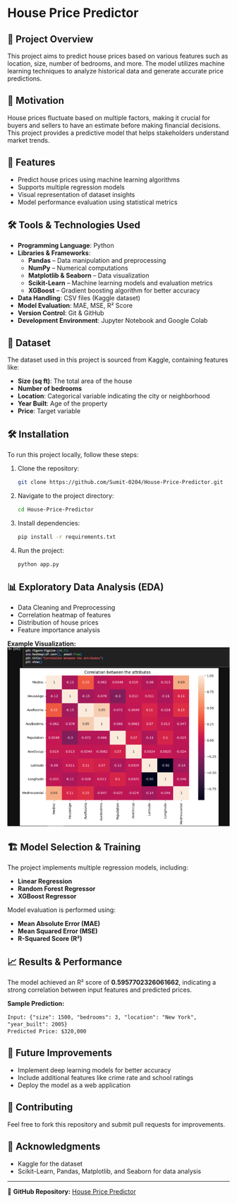 # House Price Predictor

## 📌 Project Overview
This project aims to predict house prices based on various features such as location, size, number of bedrooms, and more. The model utilizes machine learning techniques to analyze historical data and generate accurate price predictions.

## 📜 Motivation
House prices fluctuate based on multiple factors, making it crucial for buyers and sellers to have an estimate before making financial decisions. This project provides a predictive model that helps stakeholders understand market trends.

## 🚀 Features
- Predict house prices using machine learning algorithms
- Supports multiple regression models
- Visual representation of dataset insights
- Model performance evaluation using statistical metrics

## 🛠 Tools & Technologies Used
- **Programming Language**: Python  
- **Libraries & Frameworks**:  
  - **Pandas** – Data manipulation and preprocessing  
  - **NumPy** – Numerical computations  
  - **Matplotlib & Seaborn** – Data visualization  
  - **Scikit-Learn** – Machine learning models and evaluation metrics  
  - **XGBoost** – Gradient boosting algorithm for better accuracy  
- **Data Handling**: CSV files (Kaggle dataset)  
- **Model Evaluation**: MAE, MSE, R² Score  
- **Version Control**: Git & GitHub  
- **Development Environment**: Jupyter Notebook and Google Colab  

## 📂 Dataset
The dataset used in this project is sourced from Kaggle, containing features like:
- **Size (sq ft)**: The total area of the house
- **Number of bedrooms**
- **Location**: Categorical variable indicating the city or neighborhood
- **Year Built**: Age of the property
- **Price**: Target variable

## 🛠 Installation
To run this project locally, follow these steps:

1. Clone the repository:
   ```bash
   git clone https://github.com/Sumit-0204/House-Price-Predictor.git
   ```
2. Navigate to the project directory:
   ```bash
   cd House-Price-Predictor
   ```
3. Install dependencies:
   ```bash
   pip install -r requirements.txt
   ```
4. Run the project:
   ```bash
   python app.py
   ```

## 📊 Exploratory Data Analysis (EDA)
- Data Cleaning and Preprocessing
- Correlation heatmap of features
- Distribution of house prices
- Feature importance analysis

**Example Visualization:**
![Correlation Heatmap](https://github.com/Sumit-0204/House-Price-Predictor/blob/main/corelation%20atributes.PNG)

## 🏗 Model Selection & Training
The project implements multiple regression models, including:
- **Linear Regression**
- **Random Forest Regressor**
- **XGBoost Regressor**

Model evaluation is performed using:
- **Mean Absolute Error (MAE)**
- **Mean Squared Error (MSE)**
- **R-Squared Score (R²)**

## 📈 Results & Performance
The model achieved an R² score of **0.5957702326061662**, indicating a strong correlation between input features and predicted prices.

**Sample Prediction:**
```
Input: {"size": 1500, "bedrooms": 3, "location": "New York", "year_built": 2005}
Predicted Price: $320,000
```

## 🎯 Future Improvements
- Implement deep learning models for better accuracy
- Include additional features like crime rate and school ratings
- Deploy the model as a web application

## 🤝 Contributing
Feel free to fork this repository and submit pull requests for improvements.


## 🙏 Acknowledgments
- Kaggle for the dataset
- Scikit-Learn, Pandas, Matplotlib, and Seaborn for data analysis

---
📌 **GitHub Repository:** [House Price Predictor](https://github.com/Sumit-0204/House-Price-Predictor)
